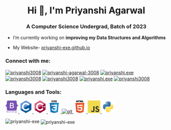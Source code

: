 <h1 align="center">Hi 👋, I'm Priyanshi Agarwal</h1>
<h3 align="center">A Computer Science Undergrad, Batch of 2023</h3>

- I’m currently working on **improving my Data Structures and Algorithms**

- My Website- [priyanshi-exe.github.io](https://priyanshi-exe.github.io/)

<h3 align="left">Connect with me:</h3>
<p align="left">
<a href="https://twitter.com/priyanshi3008" target="blank"><img align="center" src="https://raw.githubusercontent.com/rahuldkjain/github-profile-readme-generator/master/src/images/icons/Social/twitter.svg" alt="priyanshi3008" height="30" width="40" /></a>
<a href="https://linkedin.com/in/priyanshi-agarwal-3008" target="blank"><img align="center" src="https://raw.githubusercontent.com/rahuldkjain/github-profile-readme-generator/master/src/images/icons/Social/linked-in-alt.svg" alt="priyanshi-agarwal-3008" height="30" width="40" /></a>
<a href="https://instagram.com/priyanshi.exe" target="blank"><img align="center" src="https://raw.githubusercontent.com/rahuldkjain/github-profile-readme-generator/master/src/images/icons/Social/instagram.svg" alt="priyanshi.exe" height="30" width="40" /></a>
<a href="https://www.codechef.com/users/priyanshi3008" target="blank"><img align="center" src="https://cdn.jsdelivr.net/npm/simple-icons@3.1.0/icons/codechef.svg" alt="priyanshi3008" height="30" width="40" /></a>
<a href="https://www.hackerrank.com/priyanshi3008" target="blank"><img align="center" src="https://raw.githubusercontent.com/rahuldkjain/github-profile-readme-generator/master/src/images/icons/Social/hackerrank.svg" alt="priyanshi3008" height="30" width="40" /></a>
<a href="https://codeforces.com/profile/priyanshi.exe" target="blank"><img align="center" src="https://cdn.jsdelivr.net/npm/simple-icons@3.0.1/icons/codeforces.svg" alt="priyanshi.exe" height="30" width="40" /></a>
<a href="https://www.leetcode.com/priyanshi3008" target="blank"><img align="center" src="https://raw.githubusercontent.com/rahuldkjain/github-profile-readme-generator/master/src/images/icons/Social/leet-code.svg" alt="priyanshi3008" height="30" width="40" /></a>
</p>

<h3 align="left">Languages and Tools:</h3>
<p align="left"> <a href="https://getbootstrap.com" target="_blank"> <img src="https://raw.githubusercontent.com/devicons/devicon/master/icons/bootstrap/bootstrap-plain-wordmark.svg" alt="bootstrap" width="40" height="40"/> </a> <a href="https://www.cprogramming.com/" target="_blank"> <img src="https://raw.githubusercontent.com/devicons/devicon/master/icons/c/c-original.svg" alt="c" width="40" height="40"/> </a> <a href="https://www.w3schools.com/cpp/" target="_blank"> <img src="https://raw.githubusercontent.com/devicons/devicon/master/icons/cplusplus/cplusplus-original.svg" alt="cplusplus" width="40" height="40"/> </a> <a href="https://www.w3schools.com/css/" target="_blank"> <img src="https://raw.githubusercontent.com/devicons/devicon/master/icons/css3/css3-original-wordmark.svg" alt="css3" width="40" height="40"/> </a> <a href="https://git-scm.com/" target="_blank"> <img src="https://www.vectorlogo.zone/logos/git-scm/git-scm-icon.svg" alt="git" width="40" height="40"/> </a> <a href="https://www.w3.org/html/" target="_blank"> <img src="https://raw.githubusercontent.com/devicons/devicon/master/icons/html5/html5-original-wordmark.svg" alt="html5" width="40" height="40"/> </a> <a href="https://developer.mozilla.org/en-US/docs/Web/JavaScript" target="_blank"> <img src="https://raw.githubusercontent.com/devicons/devicon/master/icons/javascript/javascript-original.svg" alt="javascript" width="40" height="40"/> </a> <a href="https://www.python.org" target="_blank"> <img src="https://raw.githubusercontent.com/devicons/devicon/master/icons/python/python-original.svg" alt="python" width="40" height="40"/> </a> </p>

<p><img align="left" src="https://github-readme-stats.vercel.app/api/top-langs?username=priyanshi-exe&show_icons=true&locale=en&layout=compact" alt="priyanshi-exe" /></p>

<p>&nbsp;<img align="center" src="https://github-readme-stats.vercel.app/api?username=priyanshi-exe&show_icons=true&locale=en" alt="priyanshi-exe" /></p>


<!--
**priyanshi-exe/priyanshi-exe** is a ✨ _special_ ✨ repository because its `README.md` (this file) appears on your GitHub profile.

Here are some ideas to get you started:

- 🔭 I’m currently working on ...
- 🌱 I’m currently learning ...
- 👯 I’m looking to collaborate on ...
- 🤔 I’m looking for help with ...
- 💬 Ask me about ...
- 📫 How to reach me: ...
- 😄 Pronouns: ...
- ⚡ Fun fact: ...
-->
